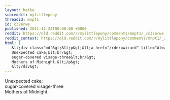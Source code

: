```yaml
---
layout: haiku
subreddit: mylittlepony
threadid: mnpt1
id: c32erwe
published: 2011-11-24T00:00:00 +0000
reddit: https://old.reddit.com/r/mylittlepony/comments/mnpt1/_/c32erwe
reddit_context: https://old.reddit.com/r/mylittlepony/comments/mnpt1/_/c32erwe?context=3
html: |
   &lt;div class="md"&gt;&lt;p&gt;&lt;a href="/rderpwizard" title="Always Relevant / Celebrating Existance / Paper Bag Princess"&gt;&lt;/a&gt;
   Unexpected cake;&lt;br/&gt;
   sugar-covered visage-three&lt;br/&gt;
   Mothers of Midnight.&lt;/p&gt;
   &lt;/div&gt;
---
```


[](/rderpwizard "Always Relevant / Celebrating Existance / Paper Bag Princess")
Unexpected cake;  
sugar-covered visage-three  
Mothers of Midnight.